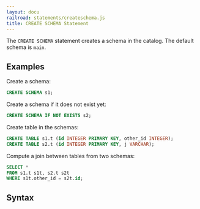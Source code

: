 ```yaml
---
layout: docu
railroad: statements/createschema.js
title: CREATE SCHEMA Statement
---
```


The `CREATE SCHEMA` statement creates a schema in the catalog. The default schema is `main`.

## Examples

Create a schema:

```sql
CREATE SCHEMA s1;
```

Create a schema if it does not exist yet:

```sql
CREATE SCHEMA IF NOT EXISTS s2;
```

Create table in the schemas:

```sql
CREATE TABLE s1.t (id INTEGER PRIMARY KEY, other_id INTEGER);
CREATE TABLE s2.t (id INTEGER PRIMARY KEY, j VARCHAR);
```

Compute a join between tables from two schemas:

```sql
SELECT *
FROM s1.t s1t, s2.t s2t
WHERE s1t.other_id = s2t.id;
```

## Syntax

<div id="rrdiagram"></div>